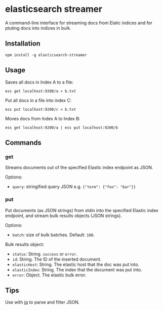 # elasticsearch streamer

A command-line interface for streaming docs from Elatic indices and for ptuting docs into indices in bulk.

## Installation

`npm install -g elasticsearch-streamer`

## Usage

Saves all docs in Index A to a file:

```
ess get localhost:9200/a > b.txt
```

Put all docs in a file into index C:

```
ess put localhost:9200/c < b.txt
```

Moves docs from Index A to Index B:

```
ess get localhost:9200/a | ess put localhost:9200/b
```

## Commands

### get

Streams documents out of the specified Elastic index endpoint as JSON.

Options:

* `query`: stringified query JSON e.g. `{"term": {"foo": "bar"}}`

### put

Put documents (as JSON strings) from stdin into the specified Elastic index endpoint, and stream bulk results objects (JSON strings).

Options:

* `batch`: size of bulk batches. Default: `100`.

Bulk results object:

* `status`: String. `success` or `error`.
* `id`: String. The ID of the inserted document.
* `elasticHost`: String. The elastic host that the doc was put into.
* `elasticIndex`: String. The index that the document was put into.
* `error`: Object. The elastic bulk error.

## Tips

Use with [jq](https://stedolan.github.io/jq/) to parse and filter JSON.
